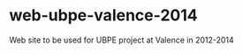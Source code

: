 web-ubpe-valence-2014
=====================

Web site to be used for UBPE project at Valence in 2012-2014
